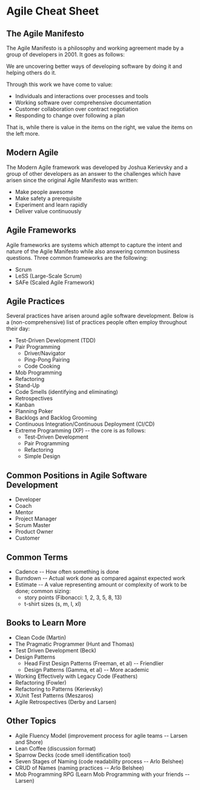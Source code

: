 # Agile Cheat Sheet #

## The Agile Manifesto ##

The Agile Manifesto is a philosophy and working agreement made by a group of developers in 2001. It goes as follows:

We are uncovering better ways of developing software by doing it and helping others do it.

Through this work we have come to value:

- Individuals and interactions over processes and tools
- Working software over comprehensive documentation
- Customer collaboration over contract negotiation
- Responding to change over following a plan

That is, while there is value in the items on the right, we value the items on the left more.

## Modern Agile ##

The Modern Agile framework was developed by Joshua Kerievsky and a group of other developers as an answer to the challenges which have arisen since the original Agile Manifesto was written:

- Make people awesome
- Make safety a prerequisite
- Experiment and learn rapidly
- Deliver value continuously

## Agile Frameworks ##

Agile frameworks are systems which attempt to capture the intent and nature of the Agile Manifesto while also answering common business questions.  Three common frameworks are the following:

- Scrum
- LeSS (Large-Scale Scrum)
- SAFe (Scaled Agile Framework)

## Agile Practices ##

Several practices have arisen around agile software development. Below is a (non-comprehensive) list of practices people often employ throughout their day:

- Test-Driven Development (TDD)
- Pair Programming
    - Driver/Navigator
    - Ping-Pong Pairing
    - Code Cooking
- Mob Programming
- Refactoring
- Stand-Up
- Code Smells (identifying and eliminating)
- Retrospectives
- Kanban
- Planning Poker
- Backlogs and Backlog Grooming
- Continuous Integration/Continuous Deployment (CI/CD)
- Extreme Programming (XP) -- the core is as follows:
    - Test-Driven Development
    - Pair Programming
    - Refactoring
    - Simple Design

## Common Positions in Agile Software Development ##

- Developer
- Coach
- Mentor
- Project Manager
- Scrum Master
- Product Owner
- Customer

## Common Terms ##

- Cadence -- How often something is done
- Burndown -- Actual work done as compared against expected work
- Estimate -- A value representing amount or complexity of work to be done; common sizing:
    - story points (Fibonacci: 1, 2, 3, 5, 8, 13)
    - t-shirt sizes (s, m, l, xl)

## Books to Learn More ##

- Clean Code (Martin)
- The Pragmatic Programmer (Hunt and Thomas)
- Test Driven Development (Beck)
- Design Patterns
    - Head First Design Patterns (Freeman, et al) -- Friendlier
    - Design Patterns (Gamma, et al) -- More academic
- Working Effectively with Legacy Code (Feathers)
- Refactoring (Fowler)
- Refactoring to Patterns (Kerievsky)
- XUnit Test Patterns (Meszaros)
- Agile Retrospectives (Derby and Larsen)

## Other Topics ##

- Agile Fluency Model (improvement process for agile teams -- Larsen and Shore)
- Lean Coffee (discussion format)
- Sparrow Decks (code smell identification tool)
- Seven Stages of Naming (code readability process -- Arlo Belshee)
- CRUD of Names (naming practices -- Arlo Belshee)
- Mob Programming RPG (Learn Mob Programming with your friends -- Larsen)